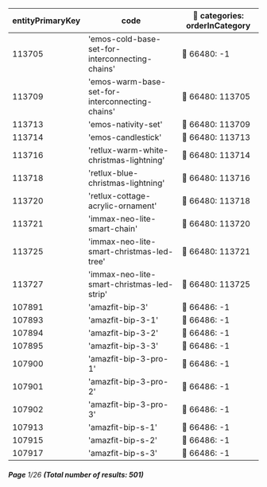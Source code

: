 | entityPrimaryKey | code                                            | 🔗 categories: orderInCategory |
| ---------------- | ----------------------------------------------- | ------------------------------ |
| 113705           | 'emos-cold-base-set-for-interconnecting-chains' | 🔗 66480: -1                   |
| 113709           | 'emos-warm-base-set-for-interconnecting-chains' | 🔗 66480: 113705               |
| 113713           | 'emos-nativity-set'                             | 🔗 66480: 113709               |
| 113714           | 'emos-candlestick'                              | 🔗 66480: 113713               |
| 113716           | 'retlux-warm-white-christmas-lightning'         | 🔗 66480: 113714               |
| 113718           | 'retlux-blue-christmas-lightning'               | 🔗 66480: 113716               |
| 113720           | 'retlux-cottage-acrylic-ornament'               | 🔗 66480: 113718               |
| 113721           | 'immax-neo-lite-smart-chain'                    | 🔗 66480: 113720               |
| 113725           | 'immax-neo-lite-smart-christmas-led-tree'       | 🔗 66480: 113721               |
| 113727           | 'immax-neo-lite-smart-christmas-led-strip'      | 🔗 66480: 113725               |
| 107891           | 'amazfit-bip-3'                                 | 🔗 66486: -1                   |
| 107893           | 'amazfit-bip-3-1'                               | 🔗 66486: -1                   |
| 107894           | 'amazfit-bip-3-2'                               | 🔗 66486: -1                   |
| 107895           | 'amazfit-bip-3-3'                               | 🔗 66486: -1                   |
| 107900           | 'amazfit-bip-3-pro-1'                           | 🔗 66486: -1                   |
| 107901           | 'amazfit-bip-3-pro-2'                           | 🔗 66486: -1                   |
| 107902           | 'amazfit-bip-3-pro-3'                           | 🔗 66486: -1                   |
| 107913           | 'amazfit-bip-s-1'                               | 🔗 66486: -1                   |
| 107915           | 'amazfit-bip-s-2'                               | 🔗 66486: -1                   |
| 107917           | 'amazfit-bip-s-3'                               | 🔗 66486: -1                   |

###### **Page** 1/26 **(Total number of results: 501)**